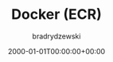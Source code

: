 ---
date: 2000-01-01T00:00:00+00:00
title: Docker (ECR)
author: bradrydzewski
draft: true
description: |
  Plugin to build and publish Docker images using Docker-in-Docker.
---